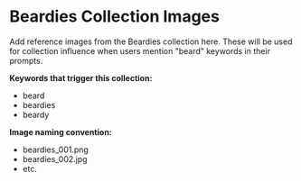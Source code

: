 # Beardies Collection Images

Add reference images from the Beardies collection here. These will be used for collection influence when users mention "beard" keywords in their prompts.

**Keywords that trigger this collection:**
- beard
- beardies
- beardy

**Image naming convention:**
- beardies_001.png
- beardies_002.jpg
- etc.